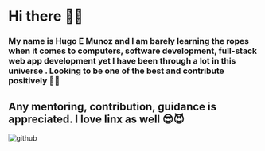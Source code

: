 # Hi there  🤩🤩
### My name is Hugo E Munoz and I am barely learning the ropes when it comes to computers, software development, full-stack web app development  yet I have been through a lot in this universe . Looking to be one of the best and contribute positively 🤡😍
## Any mentoring, contribution, guidance is appreciated. I love linx as well 😎😈

![github](https://cdnb.artstation.com/p/assets/images/images/031/669/183/large/joao-ribeiro-oneteam-sketch23-rgb.jpg?1681846226)
